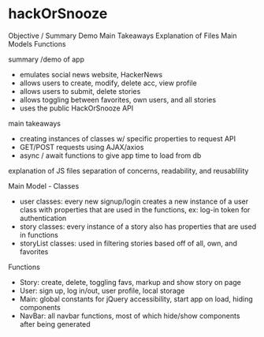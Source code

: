 # hackOrSnooze

Objective / Summary
Demo
Main Takeaways
Explanation of Files
Main Models
Functions

summary /demo of app
- emulates social news website, HackerNews
- allows users to create, modify, delete acc, view profile
- allows users to submit, delete stories
- allows toggling between favorites, own users, and all stories
- uses the public HackOrSnooze API

main takeaways
- creating instances of classes w/ specific properties to request API
- GET/POST requests using AJAX/axios
- async / await functions to give app time to load from db

explanation of JS files
separation of concerns, readability, and reusablility

Main Model - Classes
- user classes: every new signup/login creates a new instance of a user class with properties that are used in the functions, ex: log-in token for authentication
- story classes: every instance of a story also has properties that are used in functions 
- storyList classes: used in filtering stories based off of all, own, and favorites

Functions
- Story: create, delete, toggling favs, markup and show story on page
- User: sign up, log in/out, user profile, local storage
- Main: global constants for jQuery accessibility, start app on load, hiding components 
- NavBar: all navbar functions, most of which hide/show components after being generated
